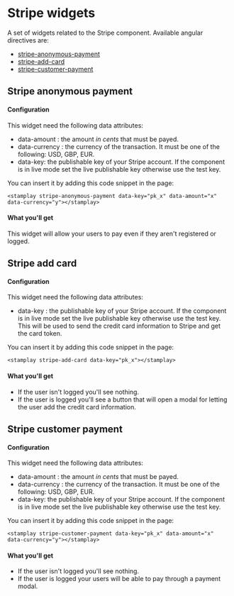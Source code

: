 Stripe widgets
==================

A set of widgets related to the Stripe component. Available angular directives are:
*	[stripe-anonymous-payment](#stripe-anonymous-payment)
* [stripe-add-card](#stripe-add-card)
* [stripe-customer-payment](#stripe-customer-payment)

## Stripe anonymous payment
#### Configuration
This widget need the following data attributes:
* data-amount : the amount *in cents* that must be payed.   
* data-currency : the currency of the transaction. It must be one of the following: USD, GBP, EUR.
* data-key: the publishable key of your Stripe account. If the component is in live mode set the live publishable key otherwise use the test key.
 
You can insert it by adding this code snippet in the page:  

	<stamplay stripe-anonymous-payment data-key="pk_x" data-amount="x" data-currency="y"></stamplay>

#### What you'll get
This widget will allow your users to pay even if they aren't registered or logged. 

## Stripe add card
#### Configuration
This widget need the following data attributes:
* data-key : the publishable key of your Stripe account. If the component is in live mode set the live publishable key otherwise use the test key. This will be used to send the credit card information to Stripe and get the card token.     

You can insert it by adding this code snippet in the page: 
 
	<stamplay stripe-add-card data-key="pk_x"></stamplay>

#### What you'll get
* If the user isn't logged you'll see nothing.
* If the user is logged you'll see a button that will open a modal for letting the user add the credit card information.   

## Stripe customer payment
#### Configuration
This widget need the following data attributes:
* data-amount : the amount *in cents* that must be payed.   
* data-currency : the currency of the transaction. It must be one of the following: USD, GBP, EUR.
* data-key: the publishable key of your Stripe account. If the component is in live mode set the live publishable key otherwise use the test key.

You can insert it by adding this code snippet in the page:  

	<stamplay stripe-customer-payment data-key="pk_x" data-amount="x" data-currency="y"></stamplay>

#### What you'll get
* If the user isn't logged you'll see nothing.
* If the user is logged your users will be able to pay through a payment modal. 
 

